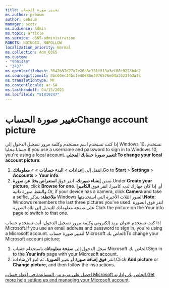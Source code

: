 ```yaml
---
title: تغيير صورة الحساب
ms.author: pebaum
author: pebaum
manager: scotv
ms.audience: Admin
ms.topic: article
ms.service: o365-administration
ROBOTS: NOINDEX, NOFOLLOW
localization_priority: Normal
ms.collection: Adm_O365
ms.custom:
- "9001439"
- "3437"
ms.openlocfilehash: 3642697d27a7e20c8c131f513a3ef80c9223b4d2
ms.sourcegitcommit: 8bc60ec34bc1e40685e3976576e04a2623f63a7c
ms.translationtype: MT
ms.contentlocale: ar-SA
ms.lasthandoff: 04/15/2021
ms.locfileid: "51819247"
---
```

# <a name="change-account-picture"></a><span data-ttu-id="f0734-102">تغيير صورة الحساب</span><span class="sxs-lookup"><span data-stu-id="f0734-102">Change account picture</span></span>

<span data-ttu-id="f0734-103">إذا كنت تستخدم اسم مستخدم وكلمة مرور تسجيل الدخول إلى Windows 10، تستخدم حسابا محليا.</span><span class="sxs-lookup"><span data-stu-id="f0734-103">If you use a username and password to sign in to Windows 10, you're using a local account.</span></span> <span data-ttu-id="f0734-104">**لتغيير صورة حسابك المحلي:**</span><span class="sxs-lookup"><span data-stu-id="f0734-104">**To change your local account picture**:</span></span>

1. <span data-ttu-id="f0734-105">انتقل إلى **إعدادات**  >  **البدء حسابات**  >    >  **معلوماتك**.</span><span class="sxs-lookup"><span data-stu-id="f0734-105">Go to **Start** > **Settings** > **Accounts** > **Your info**.</span></span>
2. <span data-ttu-id="f0734-106">ضمن **إنشاء صورتك،** انقر فوق **استعراض بحثا عن صورة**.</span><span class="sxs-lookup"><span data-stu-id="f0734-106">Under **Create your picture**, click **Browse for one**.</span></span> <span data-ttu-id="f0734-107">أو، إذا كان جهازك لديه كاميرا، انقر فوق **الكاميرا** والتقط صورة ذاتية.</span><span class="sxs-lookup"><span data-stu-id="f0734-107">Or, if your device has a camera, click **Camera** and take a selfie.</span></span> 
    <span data-ttu-id="f0734-108">**ملاحظة**: يتذكر Windows الصور الثلاث الأخيرة التي استخدمتها.</span><span class="sxs-lookup"><span data-stu-id="f0734-108">**Note**: Windows remembers the last three pictures you've used.</span></span> <span data-ttu-id="f0734-109">انقر فوق الصورة على صفحة معلوماتك للتبديل إلى تلك الصورة.</span><span class="sxs-lookup"><span data-stu-id="f0734-109">Click the picture on the Your info page to switch to that one.</span></span>

<span data-ttu-id="f0734-110">إذا كنت تستخدم عنوان بريد إلكتروني وكلمة مرور تسجيل الدخول، أنت تستخدم حساب Microsoft.</span><span class="sxs-lookup"><span data-stu-id="f0734-110">If you use an email address and password to sign in, you're using a Microsoft account.</span></span> <span data-ttu-id="f0734-111">لتغيير صورة حساب Microsoft الخاص بك:</span><span class="sxs-lookup"><span data-stu-id="f0734-111">To change your Microsoft account picture:</span></span>

1. <span data-ttu-id="f0734-112">سجل الدخول إلى **صفحة معلوماتك** باستخدام حساب Microsoft الخاص بك.</span><span class="sxs-lookup"><span data-stu-id="f0734-112">Sign in to the **Your info** page with your Microsoft account.</span></span>
2. <span data-ttu-id="f0734-113">انقر **فوق إضافة صورة** أو تغيير **الصورة**، ثم اتبع الإرشادات.</span><span class="sxs-lookup"><span data-stu-id="f0734-113">Click **Add picture** or **Change picture**, and then follow the instructions.</span></span>

<span data-ttu-id="f0734-114">[احصل على مزيد من المساعدة في إعداد حساب Microsoft الخاص بك وإدارته.](https://support.microsoft.com/products/microsoft-account?category=manage-account)</span><span class="sxs-lookup"><span data-stu-id="f0734-114">[Get more help setting up and managing your Microsoft account](https://support.microsoft.com/products/microsoft-account?category=manage-account).</span></span>
